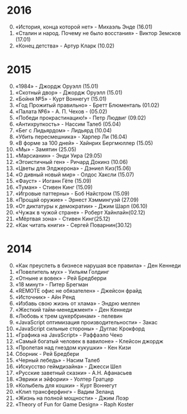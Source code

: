 2016
====
0. «История, конца которой нет» - Михаэль Энде (16.01)
0. «Сталин и народ. Почему не было восстания» - Виктор Земсков (17.01)
0. «Конец детства» - Артур Кларк (10.02)

2015
====
0. «1984» - Джордж Оруэлл (15.01)
0. «Скотный двор» - Джордж Оруэлл (15.01)
0. «Бойня №5» - Курт Воннегут (15.01)
0. «Год Прожитый правильно» - Бретт Блюменталь (01.02)
0. «Палата №6» - А. П. Чехов - (05.02)
0. «Победи прокрастинацию!» - Петр Людвиг (09.02)
0. «Антихрупкость» - Нассим Талеб (05.04)
0. «Бег с Лидьярдом» - Лидьярд (10.04)
0. «Убить пересмешника» - Харпер Ли (16.04)
0. «В форме за 100 дней» - Хайнрих Бергмюллер (15.05)
0. «Мы» - Замятин (25.05)
0. «Марсианин» - Энди Уира (29.05)
0. «Эгоистичный ген» - Ричард Докинз (10.06)
0. «Цветы для Элджерона» - Дэниел Киз(15.06)
0. «О дивный новый мир» - Олдос Хаксли (15.07)
0. «Фауст» - Иоганн Гёте (15.09)
0. «Туман» - Стивен Кинг (15.09)
0. «Игровые паттерны» - Боб Найстром (15.09)
0. «Прощай оружие» - Эрнест Хэммингуэй (27.09)
0. «От диктатуры к демократии» - Джим Шарп (06.10)
0. «Чужак в чужой стране» - Роберт Хайнлайн(02.12)
0. «Мёртвая зона» - Стивен Кинг(25.12)
0. «Как читать книги» - Сергей Поварнин(30.12)

2014
====
0. «Как преуспеть в бизнесе нарушая все правила» - Ден Кеннеди
0. «Повелитель мух» - Уильям Голдинг
0. «Отныне и вовек» - Рей Бредберри
0. «18 минут» - Питер Брегман
0. «REMOTE офис не обязателен» - Джейсон фрайд
0. «Источник» - Айн Ренд
0. «Избавь свою жизнь от хлама» - Эндрю меллен
0. «Жесткий тайм-менеджмент» - Ден Кеннеди
0. «Любовь к трем цукербринам» - пелевин
0. «JavaScript оптимизация производительности» - Закас
0. «JavaScript сильные стороны» - Дуглас Крокфорд
0. «Графика на JavaScript» - Раффаэло Чеко
0. «Самый богатый человек в вавилоне» - Клейсон джордж
0. «Пролетая над гнездом кукушки» - Кен Кизи
0. Сборник - Рей Бредбери
0. «Черный лебедь» - Насим Талеб
0. «Искусство геймдизайна» - Джесси Шел
0. «Русские заветный сказки» - А.Н. Афанасьев
0. «Эврики и эйфории» - Уолтер Гратцер
0. «Колыбель для кошки» - Курт Воннегут
0. «Клип трансферфинг» - Вадим Зеланд
0. «Жизнь на полной мощности» - Джим Лоэр
0. «Theory of Fun for Game Design» - Raph Koster